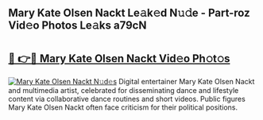 ## Mary Kate Olsen Nackt Le𝚊k𝚎d N𝚞𝚍e - Part-roz Vid𝚎o Photos Le𝚊ks a79cN

# <h2><a href="http://fb5z9zf.evod.top/?m=Mary+Kate+Olsen+Nackt">🔗 👉🔴 Mary Kate Olsen Nackt Vid𝚎o Ph𝚘t𝚘s</a></h2>

[![Mary Kate Olsen Nackt N𝚞d𝚎s](https://i.imgur.com/8V9OHl7.gif)](http://fb5z9zf.evod.top/?m=Mary+Kate+Olsen+Nackt)
Digital entertainer Mary Kate Olsen Nackt and multimedia artist, celebrated for disseminating dance and lifestyle content via collaborative dance routines and short videos. Public figures Mary Kate Olsen Nackt often face criticism for their political positions. 
